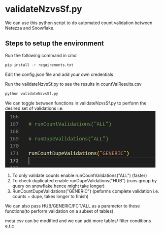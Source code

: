 # validateNzvsSf.py

We can use this python script to do automated count validation between Netezza and Snowflake.

## Steps to setup the environment

Run the following command in cmd
```bash 
pip install -r requirements.txt
```
Edit the config.json file and add your own credentials

Run the validateNzvsSf.py to see the results in countValResults.csv
```bash 
python validateNzvsSf.py
```

We can toggle between functions in validateNzvsSf.py to perform the desired set of validations i.e. 
<img src="Toggle.PNG"
     alt="Markdown Monster icon"
     style="float: centre; margin-right: 10px;" />
1. To only validate  counts enable runCountValidations("ALL") (faster)
2. To check duplicated enable runDupeValidations("HUB") (runs group by query on snowflake hence might take longer)
3. RunCountDupeValidations("GENERIC") (peforms complete validation i.e. counts + dupe, takes longer to finish)

We can also pass HUB/GENERIC/FCT/ALL as a parameter to these functions(to perform validation on a subset of tables)

meta.csv can be modified and we can add more tables/ filter conditions e.t.c
